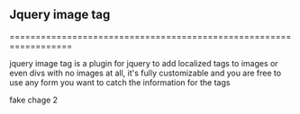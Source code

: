 Jquery image tag
------------------------------------------------------------------

==================================================================

jquery image tag is a plugin for jquery to add localized tags to images or even divs with no images at all, it's fully customizable and you are
 free to use any form you want to catch the information for the tags

fake chage 2